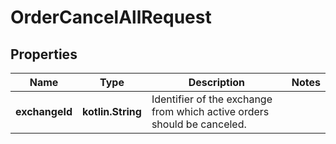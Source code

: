 
# OrderCancelAllRequest

## Properties
Name | Type | Description | Notes
------------ | ------------- | ------------- | -------------
**exchangeId** | **kotlin.String** | Identifier of the exchange from which active orders should be canceled. | 



